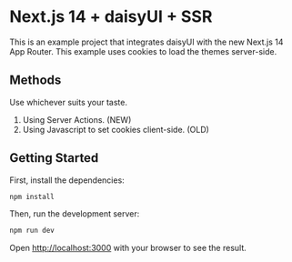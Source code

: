 # Next.js 14 + daisyUI + SSR

This is an example project that integrates daisyUI with the new Next.js 14 App Router. This example uses cookies to load the themes server-side.

## Methods

Use whichever suits your taste. 

1. Using Server Actions. (NEW)
2. Using Javascript to set cookies client-side. (OLD)

## Getting Started

First, install the dependencies:

```bash
npm install
```

Then, run the development server:

```bash
npm run dev
```

Open [http://localhost:3000](http://localhost:3000) with your browser to see the result.
